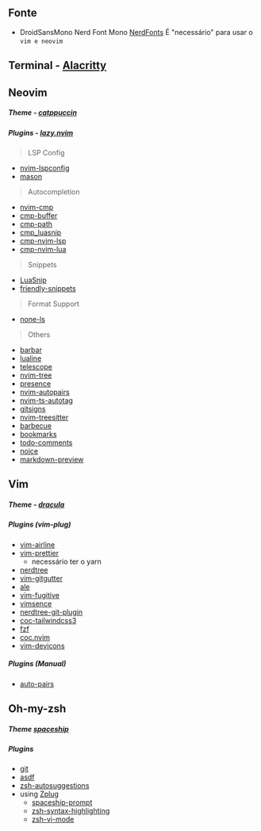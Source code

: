 ## Fonte

- DroidSansMono Nerd Font Mono
  [NerdFonts](https://www.nerdfonts.com/font-downloads)
  É "necessário" para usar o `vim e neovim`

## Terminal - [Alacritty](https://github.com/alacritty/alacritty)

## Neovim

##### Theme - [catppuccin](https://github.com/catppuccin/nvim)

##### Plugins - [lazy.nvim](https://github.com/folke/lazy.nvim)

> LSP Config

- [nvim-lspconfig](https://github.com/neovim/nvim-lspconfig)
- [mason](https://github.com/williamboman/mason.nvim)

> Autocompletion

- [nvim-cmp](https://github.com/hrsh7th/nvim-cmp)
- [cmp-buffer](https://github.com/hrsh7th/cmp-buffer)
- [cmp-path](https://github.com/hrsh7th/cmp-path)
- [cmp_luasnip](https://github.com/saadparwaiz1/cmp_luasnip)
- [cmp-nvim-lsp](https://github.com/hrsh7th/cmp-nvim-lsp)
- [cmp-nvim-lua](https://github.com/hrsh7th/cmp-nvim-lua)

> Snippets

- [LuaSnip](https://github.com/L3MON4D3/LuaSnip)
- [friendly-snippets](https://github.com/rafamadriz/friendly-snippets)

> Format Support

- [none-ls](https://github.com/nvimtools/none-ls.nvim)

> Others

- [barbar](https://github.com/romgrk/barbar.nvim)
- [lualine](https://github.com/nvim-lualine/lualine.nvim)
- [telescope](https://github.com/nvim-telescope/telescope.nvim)
- [nvim-tree](https://github.com/kyazdani42/nvim-tree.lua)
- [presence](https://github.com/andweeb/presence.nvim)
- [nvim-autopairs](https://github.com/windwp/nvim-autopairs)
- [nvim-ts-autotag](https://github.com/windwp/nvim-ts-autotag)
- [gitsigns](https://github.com/lewis6991/gitsigns.nvim)
- [nvim-treesitter](https://github.com/nvim-treesitter/nvim-treesitter)
- [barbecue](https://github.com/utilyre/barbecue.nvim)
- [bookmarks](https://github.com/crusj/bookmarks.nvim)
- [todo-comments](https://github.com/folke/todo-comments.nvim)
- [noice](https://github.com/folke/noice.nvim)
- [markdown-preview](https://github.com/iamcco/markdown-preview.nvim)

## Vim

##### Theme - [dracula](https://draculatheme.com/vim)

##### Plugins (vim-plug)

- [vim-airline](https://github.com/vim-airline/vim-airline)
- [vim-prettier](https://github.com/prettier/vim-prettier)
  - necessário ter o yarn
- [nerdtree](https://github.com/preservim/nerdtree)
- [vim-gitgutter](https://github.com/airblade/vim-gitgutter)
- [ale](https://github.com/dense-analysis/ale)
- [vim-fugitive](https://github.com/tpope/vim-fugitive)
- [vimsence](https://github.com/vimsence/vimsence)
- [nerdtree-git-plugin](https://github.com/Xuyuanp/nerdtree-git-plugin)
- [coc-tailwindcss3](https://github.com/yaegassy/coc-tailwindcss3)
- [fzf](https://github.com/junegunn/fzf.vim)
- [coc.nvim](https://github.com/neoclide/coc.nvim)
- [vim-devicons](https://github.com/ryanoasis/vim-devicons)

##### Plugins (Manual)

- [auto-pairs](https://github.com/jiangmiao/auto-pairs)

## Oh-my-zsh

##### Theme [spaceship](https://github.com/spaceship-prompt/spaceship-prompt)

##### Plugins

- [git](https://github.com/ohmyzsh/ohmyzsh/tree/master/plugins/git)
- [asdf](https://github.com/ohmyzsh/ohmyzsh/tree/master/plugins/asdf)
- [zsh-autosuggestions](https://github.com/zsh-users/zsh-autosuggestions)
- using [Zplug](https://github.com/zplug/zplug)
    - [spaceship-prompt](https://github.com/spaceship-prompt/spaceship-prompt)
    - [zsh-syntax-highlighting](https://github.com/zsh-users/zsh-syntax-highlighting)
    - [zsh-vi-mode](https://github.com/jeffreytse/zsh-vi-mode)



